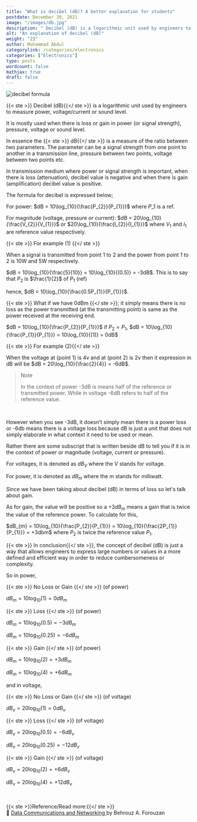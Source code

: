 ```yaml
---
title: "What is decibel (dB)? A better explanation for students"
postdate: December 30, 2021
image: "/images/db.jpg"
description: " Decibel (dB) is a logarithmic unit used by engineers to measure power, voltage/current or sound level"
alt: "An explanation of decibel (dB)"
weight: "23"
author: Mohammad Abdul
categorylink: /categories/electronics
categories: ["Electronics"]
type: posts
wordcount: false
mathjax: true
draft: false
---
```


<img src="/images/db.jpg" alt="decibel formula">

{{< ste >}} Decibel (dB){{</ ste >}} is a logarithmic unit used by engineers to measure power, voltage/current or sound level.

It is mostly used when there is loss or gain in power (or signal strength), pressure, voltage or sound level.

In essence the {{< ste >}} dB{{</ ste >}} is a measure of the ratio between two parameters. The parameter can be a signal strength from one point to another in a transmission line, pressure between two points, voltage between two points etc.

In transmission medium where power or signal strength is important, when there is loss (attenuation), decibel value is negative and when there is gain (amplification) decibel value is positive.

The formula for decibel is expressed below;

For power: $dB = 10\log_{10}{\frac{P_{2}}{P_{1}}}$ where $P\_{1}$ is a ref.

For magnitude (voltage, pressure or current): $dB = 20\log_{10}{\frac{V_{2}}{V_{1}}}$ or $20\log_{10}{\frac{I_{2}}{I_{1}}}$ where $V_{1}$ and $I_{1}$ are reference value respectively.

{{< ste >}} For example (1) {{</ ste >}}
<br>

When a signal is transmitted from point 1 to 2 and the power from point 1 to 2 is 10W and 5W respectively.

$dB = 10\log_{10}{\frac{5}{10}} = 10\log_{10}{(0.5)} = -3dB$. This is to say that $P_{2}$ is $\frac{1}{2}$ of $P_{1}$ (ref)

hence, $dB = 10\log_{10}{\frac{0.5P_{1}}{P_{1}}}$.

{{< ste >}} What if we have 0dBm {{</ ste >}}; it simply means there is no loss as the power transmitted (at the transmitting point) is same as the power received at the receiving end.

$dB = 10\log_{10}{\frac{P_{2}}{P_{1}}}$ if $P_{2} = P_{1}$, $dB = 10\log_{10}{\frac{P_{1}}{P_{1}}} = 10\log_{10}{(1)} = 0dB$

{{< ste >}} For example (2){{</ ste >}}
<br>

When the voltage at (point 1) is 4v and at (point 2) is 2v then it expression in dB will be
$dB = 20\log_{10}{\frac{2}{4}} = -6dB$.

<blockquote class="blockquote">
<p class="little-nugget">Note</p>
<p class="quote-text">In the context of power -3dB is means half of the reference or transmitted power. While in voltage -6dB refers to half of the reference value.</blockquote>
<br>

However when you see -3dB, it doesn’t simply mean there is a power loss or -6db means there is a voltage loss because dB is just a unit that does not simply elaborate in what context it need to be used or mean.

Rather there are some subscript that is written beside dB to tell you if it is in the context of power or magnitude (voltage, current or pressure).

For voltages, it is denoted as $dB_{V}$ where the V stands for voltage.

For power, it is denoted as $dB_{m}$ where the m stands for milliwatt.

Since we have been taking about decibel (dB) in terms of loss so let's talk about gain.

As for gain, the value will be positive so a $+3dB_{m}$ means a gain that is twice the value of the reference power. To calculate for this,

$dB_{m} = 10\log_{10}{\frac{P_{2}}{P_{1}}} = 10\log_{10}{\frac{2P_{1}}{P_{1}}} = +3dbm$ where $P_{2}$ is twice the reference value $P_{1}$.

{{< ste >}} In conclusion{{</ ste >}}, the concept of decibel (dB) is just a way that allows engineers to express large numbers or values in a more defined and efficient way in order to reduce cumbersomeness or complexity.

So in power,

{{< ste >}} No Loss or Gain {{</ ste >}} (of power)
<br>

$dB_{m} = 10\log_{10}{(1)} = 0dB_{m}$

{{< ste >}} Loss {{</ ste >}} (of power)
<br>

$dB_{m} = 10\log_{10}{(0.5)} = -3dB_{m}$

$dB_{m} = 10\log_{10}{(0.25)} = -6dB_{m}$

{{< ste >}} Gain {{</ ste >}} (of power)
<br>

$dB_{m} = 10\log_{10}{(2)} = +3dB_{m}$

$dB_{m} = 10\log_{10}{(4)} = +6dB_{m}$

and in voltage,

{{< ste >}} No Loss or Gain {{</ ste >}} (of voltage)
<br>

$dB_{v} = 20\log_{10}{(1)} = 0dB_{v}$

{{< ste >}} Loss {{</ ste >}} (of voltage)
<br>

$dB_{v} = 20\log_{10}{(0.5)} = -6dB_{v}$

$dB_{v} = 20\log_{10}{(0.25)} = -12dB_{v}$

{{< ste >}} Gain {{</ ste >}} (of voltage)
<br>

$dB_{v} = 20\log_{10}{(2)} = +6dB_{v}$

$dB_{v} = 20\log_{10}{(4)} = +12dB_{v}$

<br>

{{< ste >}}Reference/Read more:{{</ ste >}}
<br>
:book: <a class="links-to-others" href="https://amzn.to/3JtkwUK" target="_blank">Data Communications
and Networking </a>by Behrouz A. Forouzan

<br>
